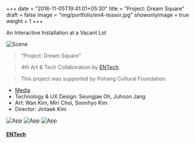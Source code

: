 +++
date = "2016-11-05T19:41:01+05:30"
title = "Project: Dream Square"
draft = false
image = "img/portfolio/en4-teasor.jpg"
showonlyimage = true
weight = 1
+++

An Interactive Installation at a Vacant Lot
<!--more-->
![Scene][1]
> "Project: Dream Square"

> 4th Art & Tech Collaboration by [ENTech](https://www.arttech.biz/).
 


> This project was supported by Pohang Cultural Foundation.

* [Media](http://www.kyongbuk.co.kr/news/articleView.html?idxno=1059262#09Sk) 
* Technology & UX Design: Seungjae Oh, Juhoon Jang
* Art: Wan Kim, Miri Choi, Soonhyo Kim
* Director: Jintaek Kim

![App][2]
![App][3]
![App][4]

#### [ENTech](https://www.facebook.com/arttechbiz)

[1]: /img/portfolio/en4-scene.jpg
[2]: /img/portfolio/en4-under.jpg
[3]: /img/portfolio/en4-chair.jpg
[4]: /img/portfolio/en4-infinity.jpg
